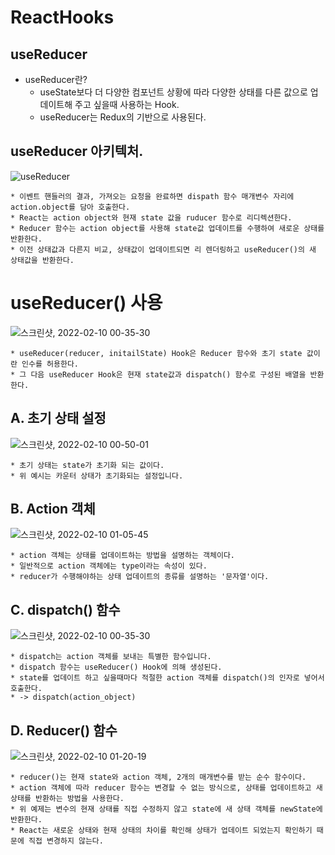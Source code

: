 # ReactHooks
  ## useReducer

  * useReducer란?
    * useState보다 더 다양한 컴포넌트 상황에 따라 다양한 상태를 다른 값으로 업데이트해 주고 싶을때 사용하는 Hook.
    * useReducer는 Redux의 기반으로 사용된다.

  
  ## useReducer 아키텍처.

  ![useReducer](https://user-images.githubusercontent.com/94499416/153228441-9ff78f6d-eeee-4cda-8a6c-2eb7ae3a1413.svg)
  
    * 이벤트 핸들러의 결과, 가져오는 요청을 완료하면 dispath 함수 매개변수 자리에 action.object를 담아 호출한다.
    * React는 action object와 현재 state 값을 ruducer 함수로 리디렉션한다.
    * Reducer 함수는 action object를 사용해 state값 업데이트를 수행하여 새로운 상태를 반환한다.
    * 이전 상태값과 다른지 비교, 상태값이 업데이트되면 리 렌더링하고 useReducer()의 새 상태값을 반환한다.




  # useReducer() 사용
  
  ![스크린샷, 2022-02-10 00-35-30](https://user-images.githubusercontent.com/94499416/153234737-6cde1ea1-41bb-402b-b4f6-2a01f19645c2.png)
    
    * useReducer(reducer, initailState) Hook은 Reducer 함수와 초기 state 값이란 인수를 허용한다.
    * 그 다음 useReducer Hook은 현재 state값과 dispatch() 함수로 구성된 배열을 반환한다.

  ## A. 초기 상태 설정
  
  ![스크린샷, 2022-02-10 00-50-01](https://user-images.githubusercontent.com/94499416/153237642-6437e566-51e0-42bf-a9a3-62c609291872.png)
  
    * 초기 상태는 state가 초기화 되는 값이다.
    * 위 예시는 카운터 상태가 초기화되는 설정입니다. 

  ## B. Action 객체
  
  ![스크린샷, 2022-02-10 01-05-45](https://user-images.githubusercontent.com/94499416/153240814-452d3cd3-7baa-4974-a169-0a7d2349cfff.png)
  
    * action 객체는 상태를 업데이트하는 방법을 설명하는 객체이다.
    * 일반적으로 action 객체에는 type이라는 속성이 있다. 
    * reducer가 수행해야하는 상태 업데이트의 종류를 설명하는 '문자열'이다.

  ## C. dispatch() 함수
  
  ![스크린샷, 2022-02-10 00-35-30](https://user-images.githubusercontent.com/94499416/153234737-6cde1ea1-41bb-402b-b4f6-2a01f19645c2.png)
  
    * dispatch는 action 객체를 보내는 특별한 함수입니다.
    * dispatch 함수는 useReducer() Hook에 의해 생성된다.
    * state를 업데이트 하고 싶을때마다 적절한 action 객체를 dispatch()의 인자로 넣어서 호출한다.
    * -> dispatch(action_object)
    
  ## D. Reducer() 함수
  
  ![스크린샷, 2022-02-10 01-20-19](https://user-images.githubusercontent.com/94499416/153243538-a0e1cbdd-6150-4532-bb6b-31a80e26cb46.png)
  
    * reducer()는 현재 state와 action 객체, 2개의 매개변수를 받는 순수 함수이다.
    * action 객체에 따라 reducer 함수는 변경할 수 없는 방식으로, 상태를 업데이트하고 새 상태를 반환하는 방법을 사용한다.
    * 위 예제는 변수의 현재 상태를 직접 수정하지 않고 state에 새 상태 객체를 newState에 반환한다.
    * React는 새로운 상태와 현재 상태의 차이를 확인해 상태가 업데이트 되었는지 확인하기 때문에 직접 변경하지 않는다.
